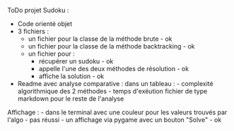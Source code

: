 ToDo projet Sudoku :

- Code orienté objet
- 3 fichiers :
	- un fichier pour la classe de la méthode brute - ok
	- un fichier pour la classe de la méthode backtracking - ok
	- un fichier pour :
		- récupérer un sudoku - ok
		- appelle l'une des deux méthodes de résolution - ok
		- affiche la solution - ok
- Readme avec analyse comparative :
	dans un tableau : 
		- complexité algorithmique des 2 méthodes
		- temps d'exéution
	fichier de type markdown pour le reste de l'analyse
	
Affichage : 
	- dans le terminal avec une couleur pour les valeurs trouvés par l'algo - pas réussi
	- un affichage via pygame avec un bouton "Solve" - ok